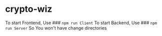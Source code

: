 # crypto-wiz

To start Frontend, Use ### `npm run Client` 
To start Backend, Use ### `npm run Server`
So You won't have change directories
